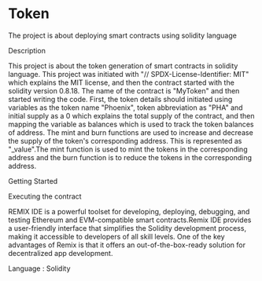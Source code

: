 # Token
The project is about deploying smart contracts using solidity language

Description

This project is about the token generation of smart contracts in solidity language. This project was initiated with "// SPDX-License-Identifier: MIT" which explains the MIT license, and then the contract started with the solidity version 0.8.18. The name of the contract is "MyToken" and then started writing the code. First, the token details should initiated using variables as the token name "Phoenix", token abbreviation as "PHA" and initial supply as a 0 which explains the total supply of the contract, and then mapping the variable as balances which is used to track the token balances of address. The mint and burn functions are used to increase and decrease the supply of the token's corresponding address. This is represented as "_value".The mint function is used to mint the tokens in the corresponding address and the burn function is to reduce the tokens in the corresponding address.

Getting Started

Executing the contract

REMIX IDE is a powerful toolset for developing, deploying, debugging, and testing Ethereum and EVM-compatible smart contracts.Remix IDE provides a user-friendly interface that simplifies the Solidity development process, making it accessible to developers of all skill levels. One of the key advantages of Remix is that it offers an out-of-the-box-ready solution for decentralized app development.

Language : Solidity


